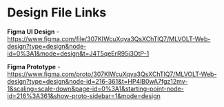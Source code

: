 # Design File Links

**Figma UI Design** - https://www.figma.com/file/307KIWcuXqya3QsXChTlQ7/MLVOLT-Web-design?type=design&node-id=0%3A1&mode=design&t=J4T5qeErR95j3OtP-1

**Figma Prototype** - https://www.figma.com/proto/307KIWcuXqya3QsXChTlQ7/MLVOLT-Web-design?type=design&node-id=216-361&t=HP4lB0wA7fgz12mv-1&scaling=scale-down&page-id=0%3A1&starting-point-node-id=216%3A361&show-proto-sidebar=1&mode=design
